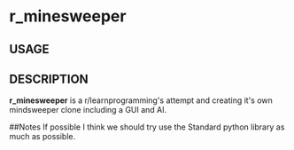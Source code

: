# r_minesweeper

## USAGE


## DESCRIPTION
**r_minesweeper** is a r/learnprogramming's attempt and creating it's own mindsweeper clone including a GUI and AI.


##Notes
If possible I think we should try use the Standard python library  as much as possible.

